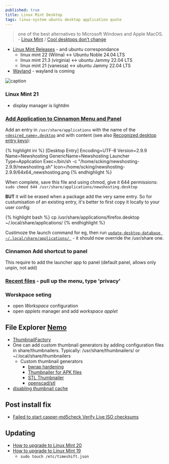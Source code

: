 ```yaml
---
published: true
title: Linux Mint Desktop
tags: linux-system ubuntu desktop application quote
---
```

> one of the best alternatives to Microsoft Windows and Apple MacOS. - [Linux Mint](https://linuxmint.com/about.php) /  [Cool desktops don’t change](https://news.ycombinator.com/item?id=31769604) 

<link rel="shortcut icon" href="https://linuxmint.com/web/img/favicon.ico" type="image/x-icon" />

- [Linux Mint Releases](https://www.linuxmint.com/download_all.php) - and ubuntu correspondance
	- linux mint 22   (Wilma)    <-> Ubuntu Noble 24.04 LTS
	- linux mint 21.3 (virginia) <-> ubuntu Jammy 22.04 LTS
	- linux mint 21   (vanessa)  <-> ubuntu Jammy 22.04 LTS
- [Wayland](https://blog.linuxmint.com/) - wayland is coming

![caption](https://external-content.duckduckgo.com/iu/?u=https%3A%2F%2Fwww.debugpoint.com%2Fwp-content%2Fuploads%2F2019%2F08%2FLinux-Mint-19.2-Cinnamon-Desktop.png&f=1&nofb=1&ipt=9fdd213c785d245226f9030ff499a2615feb7de3b24dd87a59836bcbd19677e1&ipo=images)

### Linux Mint 21
- display manager is lightdm

### [Add Application to Cinnamon Menu and Panel](https://www.scottcking.com/2020/07/13/linux-mint-20-cinnamon-manually-add-application-to-cinnamon-menu-panel/)

Add an entry in `/usr/share/applications` with the name of the [`<desired_name>.desktop`](https://wiki.archlinux.org/title/Desktop_entries) and
with content (see also [Recognized desktop entry keys](https://specifications.freedesktop.org/desktop-entry-spec/latest/ar01s06.html)):

{% highlight ini %}
[Desktop Entry]
Encoding=UTF-8
Version=2.9.9
Name=Newshosting
GenericName=Newshosting Launcher
Type=Application
Exec=/bin/sh -c "/home/scking/newshosting-2.9.9/newshosting.sh"
Icon=/home/scking/newshosting-2.9.9/64x64_newshosting.png
{% endhighlight %}

When complete, save this file and using chmod, give it 644 permissions:  
`sudo chmod 644 /usr/share/applications/newshosting.desktop`

**BUT** it will be erased when a package add the very same entry.
So for custumisation of an existing entry, it's better to first copy it locally to your user config:

{% highlight bash %}
cp /usr/share/applications/firefox.desktop ~/.local/share/applications/
{% endhighlight %}

Custimoze the launch command for eg, then run [`update-desktop-database ~/.local/share/applications/ `](https://askubuntu.com/questions/610474/can-local-share-applications-override-usr-share-applications/610527#610527) - it should now override the /usr/share one.

### Cinnamon Add shortcut to panel
This require to add the launcher app to panel (default panel, allows only unpin, not add)

### [Recent files](https://askubuntu.com/questions/540661/how-do-i-disable-the-recent-files-feature-in-the-cinnamon-desktop-environment) - pull up the menu, type 'privacy' 

### Worskpace seting

- open _Workspace_ configuration
- open _applets_ manager and add _workspace applet_

## File Explorer [Nemo](https://doc.ubuntu-fr.org/nemo)
- [ThumbnailFactory](https://unix.stackexchange.com/questions/249182/nemo-how-can-i-fix-a-problem-has-been-detected-with-your-thumbnail-cache/249211#249211)
- One can add custom thumbnail generators by adding configuration files in share/thumbnailers. Typically: /usr/share/thumbnailers/ or ~/.local/share/thumbnailers
	- Custom thumbnail generators
    	- [bwrap hardening](http://www.bernaerts-nicolas.fr/linux/74-ubuntu/360-ubuntu-nautilus-external-thumbnailer-failure)
    	- [Thumbnailer for APK files](http://www.bernaerts-nicolas.fr/linux/76-gnome/284-gnome-shell-generate-apk-thumbnail-nautilus)
        - [STL Thumbnailer](https://github.com/Spiritdude/Nautilus_Thumbnailer_STL)
        - [openscad/stl](https://github.com/yorikvanhavre/openscad-thumbnailers)
- [disabling thumbnail cache](https://forums.linuxmint.com/viewtopic.php?t=203366)

## Post install fix
- [Failed to start casper-md5check Verify Live ISO checksums](https://askubuntu.com/questions/1421093/ubuntu-boot-systemd1-failed-to-start-casper-md5check-verify-live-iso-checksum)

## Updating
- [How to upgrade to Linux Mint 20](https://linuxmint-user-guide.readthedocs.io/en/latest/upgrade-to-mint-20.html)
- [How to upgrade to Linux Mint 19](https://community.linuxmint.com/tutorial/view/2416)
    - `sudo touch /etc/timeshift.json`
